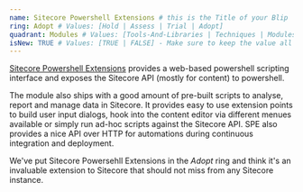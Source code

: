 ```yaml
---
name: Sitecore Powershell Extensions # this is the Title of your Blip
ring: Adopt # Values: [Hold | Assess | Trial | Adopt]
quadrant: Modules # Values: [Tools-And-Libraries | Techniques | Modules | Products] - Make sure to keep these exact values, the Radar is also case sensitive.
isNew: TRUE # Values: [TRUE | FALSE] - Make sure to keep the value all uppercase.
---
```

[Sitecore Powershell Extensions](https://doc.sitecorepowershell.com/) provides a web-based powershell scripting interface and exposes the Sitecore API (mostly for content) to powershell.

The module also ships with a good amount of pre-built scripts to analyse, report and manage data in Sitecore. It provides easy to use extension points to build user input dialogs, hook into the content editor via different menues available or simply run ad-hoc scripts against the Sitecore API.
SPE also provides a nice API over HTTP for automations during continuous integration and deployment.

We've put Sitecore Powersehll Extensions in the _Adopt_ ring and think it's an invaluable extension to Sitecore that should not miss from any Sitecore instance.
